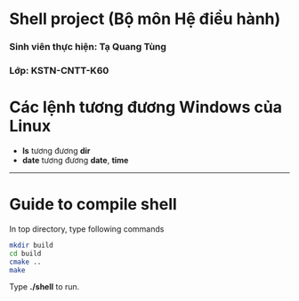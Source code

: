 # Shell project (Bộ môn Hệ điều hành)

### Sinh viên thực hiện: **Tạ Quang Tùng**
### Lớp: **KSTN-CNTT-K60**

# Các lệnh tương đương Windows của Linux
* __ls__ tương đương __dir__
* __date__ tương đương __date__, __time__

---
# Guide to compile shell

In top directory, type following commands

```bash
mkdir build
cd build
cmake ..
make
```

Type **./shell** to run.
